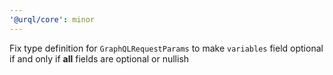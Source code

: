 ```yaml
---
'@urql/core': minor
---
```


Fix type definition for `GraphQLRequestParams` to make `variables` field optional if and only if **all** fields are optional or nullish
